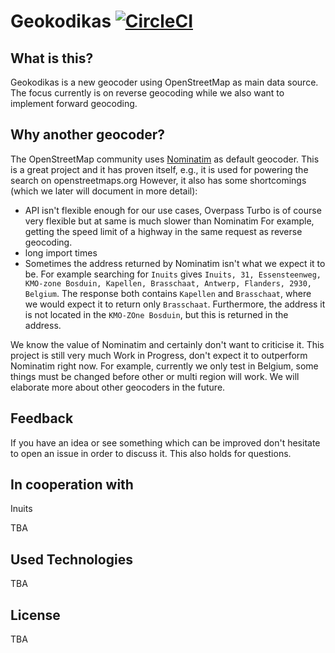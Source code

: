 Geokodikas [![CircleCI](https://circleci.com/gh/geokodikas/geokodikas/tree/master.svg?style=svg)](https://circleci.com/gh/geokodikas/geokodikas/tree/master)
==========

## What is this?

Geokodikas is a new geocoder using OpenStreetMap as main data source.
The focus currently is on reverse geocoding while we also want to implement forward geocoding.

## Why another geocoder?

The OpenStreetMap community uses [Nominatim](https://github.com/openstreetmap/nominatim) as default geocoder.
This is a great project and it has proven itself, e.g., it is used for powering the search on openstreetmaps.org
However, it also has some shortcomings (which we later will document in more detail):

 - API isn't flexible enough for our use cases, Overpass Turbo is of course very flexible but at same is much slower than Nominatim
   For example, getting the speed limit of a highway in the same request as reverse geocoding.
 - long import times
 - Sometimes the address returned by Nominatim isn't what we expect it to be.
   For example searching for `Inuits` gives `Inuits, 31, Essensteenweg, KMO-zone Bosduin, Kapellen, Brasschaat, Antwerp, Flanders, 2930, Belgium`.
   The response both contains `Kapellen` and `Brasschaat`, where we would expect it to return only `Brasschaat`.
   Furthermore, the address it is not located in the `KMO-ZOne Bosduin`, but this is returned in the address.

We know the value of Nominatim and certainly don't want to criticise it.
This project is still very much Work in Progress, don't expect it to outperform Nominatim right now.
For example, currently we only test in Belgium, some things must be changed before other or multi region will work.
We will elaborate more about other geocoders in the future.


## Feedback

If you have an idea or see something which can be improved don't hesitate to open an issue in order to discuss it.
This also holds for questions.


## In cooperation with

Inuits

TBA

## Used Technologies

TBA

## License

TBA
